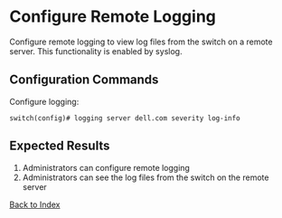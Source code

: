 # Configure Remote Logging

Configure remote logging to view log files from the switch on a remote server. This functionality is enabled by syslog.

## Configuration Commands

Configure logging:

```
switch(config)# logging server dell.com severity log-info
```

## Expected Results

1. Administrators can configure remote logging
2. Administrators can see the log files from the switch on the remote server

[Back to Index](index.md)


